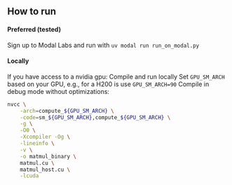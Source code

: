 ## How to run
#### Preferred (tested)

Sign up to Modal Labs and run with `uv modal run run_on_modal.py`

#### Locally
If you have access to a nvidia gpu:
Compile and run locally
Set `GPU_SM_ARCH` based on your GPU, e.g., for a H200 is use `GPU_SM_ARCH=90`
Compile in debug mode without optimizations:
```bash
nvcc \
    -arch=compute_${GPU_SM_ARCH} \
    -code=sm_${GPU_SM_ARCH},compute_${GPU_SM_ARCH} \
    -g \
    -O0 \
    -Xcompiler -Og \
    -lineinfo \
    -v \
    -o matmul_binary \
    matmul.cu \
    matmul_host.cu \
    -lcuda
```

